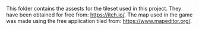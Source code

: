 This folder contains the assests for the tileset used in this project. They have been obtained for free from: https://itch.io/.
The map used in the game was made using the free application tiled from: https://www.mapeditor.org/.
